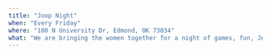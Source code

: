 ```yaml
---
title: "Joop Night"
when: "Every Friday"
where: "100 N University Dr, Edmond, OK 73034"
what: "We are bringing the women together for a night of games, fun, Jesus, and sisterhood."
---
```

